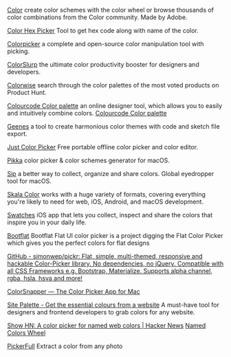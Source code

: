 
[Color](https://color.adobe.com/explore/?filter=most-popular&time=month)
create color schemes with the color wheel or browse thousands of color combinations from the Color community. Made by Adobe.

[Color Hex Picker](https://colorhexpicker.com)
Tool to get hex code along with name of the color.

[Colorpicker](https://colorpicker.crea-th.at/)
a complete and open-source color manipulation tool with picking.

[ColorSlurp](http://colorslurp.com/)
the ultimate color productivity booster for designers and developers.

[Colorwise](https://www.colorwise.io/)
search through the color palettes of the most voted products on Product Hunt.

[Colourcode  Color palette](https://colourco.de/)
an online designer tool, which allows you to easily and intuitively combine colors.
[Colourcode  Color palette](https://www.toptal.com/designers/colourcode)

[Geenes](https://geenes.app/)
a tool to create harmonious color themes with code and sketch file export.

[Just Color Picker](http://annystudio.com/software/colorpicker/)
Free portable offline color picker and color editor.

[Pikka](https://itunes.apple.com/us/app/pikka-color-picker/id1195076754)
color picker & color schemes generator for macOS.

[Sip](https://sipapp.io/)
a better way to collect, organize and share colors. Global eyedropper tool for macOS.

[Skala Color](https://bjango.com/mac/skalacolor/)
works with a huge variety of formats, covering everything you're likely to need for web, iOS, Android, and macOS development.

[Swatches](https://swatchesapp.io/)
iOS app that lets you collect, inspect and share the colors that inspire you in your daily life.

[Bootflat](http://bootflat.github.io/color-picker.html)
Bootflat Flat UI color picker is a project digging the Flat Color Picker which gives you the perfect colors for flat designs

[GitHub - simonwep/pickr: Flat, simple, multi-themed, responsive and hackable Color-Picker library. No dependencies, no jQuery. Compatible with all CSS Frameworks e.g. Bootstrap, Materialize. Supports alpha channel, rgba, hsla, hsva and more!](https://github.com/Simonwep/pickr)

[ColorSnapper — The Color Picker App for Mac](https://colorsnapper.com/)

[Site Palette - Get the essential colours from a website](https://palette.site/)
A must-have tool for designers and frontend developers to grab colors for any website.

[Show HN: A color picker for named web colors | Hacker News](https://news.ycombinator.com/item?id=33693411)
[Named Colors Wheel](https://arantius.github.io/web-color-wheel/)

[PickerFull](https://github.com/DaniSpringer/pickerfull)
Extract a color from any photo
